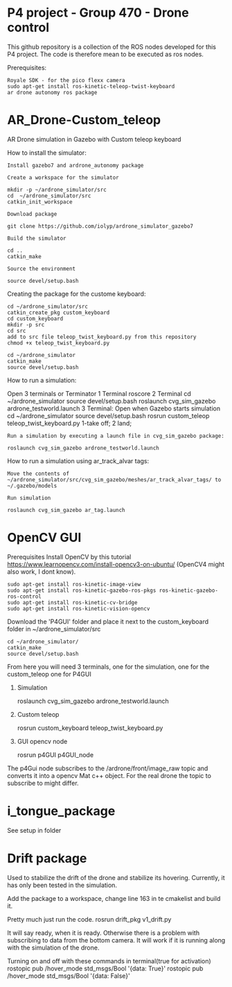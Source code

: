 # P4 project - Group 470 - Drone control

This github repository is a collection of the ROS nodes developed for this P4 project. The code is therefore mean to be executed as ros nodes.

Prerequisites:
    
    Royale SDK - for the pico flexx camera
    sudo apt-get install ros-kinetic-teleop-twist-keyboard
    ar drone autonomy ros package
    

# AR_Drone-Custom_teleop

AR Drone simulation in Gazebo with Custom teleop keyboard


How to install the simulator:

    Install gazebo7 and ardrone_autonomy package

    Create a workspace for the simulator

    mkdir -p ~/ardrone_simulator/src
    cd  ~/ardrone_simulator/src
    catkin_init_workspace

    Download package

    git clone https://github.com/iolyp/ardrone_simulator_gazebo7

    Build the simulator

    cd ..
    catkin_make

    Source the environment

    source devel/setup.bash
    
Creating the package for the custome keyboard:
    
    cd ~/ardrone_simulator/src
    catkin_create_pkg custom_keyboard
    cd custom_keyboard
    mkdir -p src
    cd src
    add to src file teleop_twist_keyboard.py from this repository
    chmod +x teleop_twist_keyboard.py
    
    cd ~/ardrone_simulator
    catkin_make
    source devel/setup.bash
    

How to run a simulation:

Open 3 terminals or Terminator
1 Terminal roscore
2 Terminal cd ~/ardrone_simulator
           source devel/setup.bash
           roslaunch cvg_sim_gazebo ardrone_testworld.launch
3 Terminal: Open when Gazebo starts simulation
           cd ~/ardrone_simulator
           source devel/setup.bash
           rosrun custom_teleop teleop_twist_keyboard.py
           1-take off; 2 land;
           

    Run a simulation by executing a launch file in cvg_sim_gazebo package:

    roslaunch cvg_sim_gazebo ardrone_testworld.launch

How to run a simulation using ar_track_alvar tags:

    Move the contents of ~/ardrone_simulator/src/cvg_sim_gazebo/meshes/ar_track_alvar_tags/ to ~/.gazebo/models

    Run simulation

    roslaunch cvg_sim_gazebo ar_tag.launch



# OpenCV GUI

Prerequisites
    Install OpenCV by this tutorial https://www.learnopencv.com/install-opencv3-on-ubuntu/ (OpenCV4 might also work, I dont know).

    sudo apt-get install ros-kinetic-image-view
    sudo apt-get install ros-kinetic-gazebo-ros-pkgs ros-kinetic-gazebo-ros-control
    sudo apt-get install ros-kinetic-cv-bridge
    sudo apt-get install ros-kinetic-vision-opencv

Download the 'P4GUI' folder and place it next to the custom_keyboard folder in ~/ardrone_simulator/src

    cd ~/ardrone_simulator/
    catkin_make
    source devel/setup.bash
    
From here you will need 3 terminals, one for the simulation, one for the custom_teleop one for P4GUI

1. Simulation

    roslaunch cvg_sim_gazebo ardrone_testworld.launch
    
2. Custom teleop

    rosrun custom_keyboard teleop_twist_keyboard.py 
    
3. GUI opencv node

    rosrun p4GUI p4GUI_node

The p4Gui node subscribes to the /ardrone/front/image_raw topic and converts it into a opencv Mat c++ object. For the real drone the topic to subscribe to might differ.

# i_tongue_package

See setup in folder

# Drift package
Used to stabilize the drift of the drone and stabilize its hovering. Currently, it has only been tested in the simulation.

Add the package to a workspace, change line 163 in te cmakelist and build it.

Pretty much just run the code.
rosrun drift_pkg v1_drift.py

It will say ready, when it is ready. Otherwise there is a problem with subscribing to data from the bottom camera.
It will work if it is running along with the simulation of the drone.

Turning on and off with these commands in terminal(true for activation)
rostopic pub /hover_mode std_msgs/Bool '{data: True}'
rostopic pub /hover_mode std_msgs/Bool '{data: False}'
